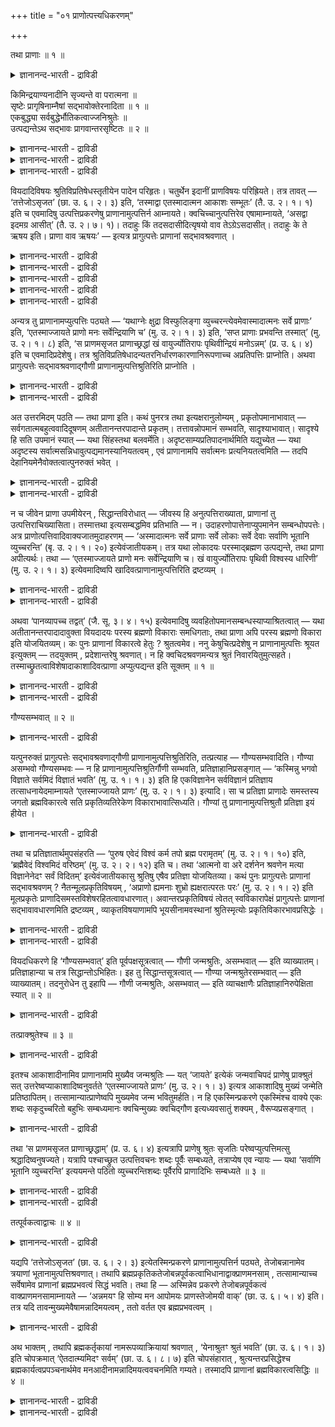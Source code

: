 +++
title = "०१ प्राणोत्पत्त्यधिकरणम्"

+++

तथा प्राणाः ॥ १ ॥  
<details><summary>ज्ञानानन्द-भारती - द्राविडी</summary>

तदा, प्राणा: ॥ १ ॥
</details>

किमिन्द्रयाण्यनादीनि सृज्यन्ते वा परात्मना ॥  
सृष्टेः प्रागृषिनाम्नैषां सद्भावोक्तेरनादिता ॥ १ ॥  
एकबुद्ध्या सर्वबुद्धेर्भौतिकत्वाज्जनिश्रुतेः ॥  
उत्पद्यन्तेऽथ सद्भावः प्रागवान्तरसृष्टितः ॥ २ ॥  
<details><summary>ज्ञानानन्द-भारती - द्राविडी</summary>

--वैयासिग न्यायमाला
</details>

<details><summary>ज्ञानानन्द-भारती - द्राविडी</summary>

इन्दिरियङ्गळ् आदियऱ्ऱवैगळा? अल्लदु परमात्मा विऩाल् स्रुष्टिक्कप्पडुगिऩ्ऱऩवा? स्रुष्टिक्कु मुऩ्ऩालेये रिषिगळ् ऎऩ्ऱ पॆयराल् इवैगळिऩ् इरुप्पु सॊल्लप् पट्टिरुप्पदाल् इवैगळुक्कु आदियऱ्ऱ तऩ्मै ताऩ्।
</details>

<details><summary>ज्ञानानन्द-भारती - द्राविडी</summary>

ऒऩ्ऱै अऱिवदाल् ऎल्लाम् अऱियप्पडुवदागच् चॊल्वदालुम्, पूदङ्गळिऩ् कार्यङ्गळायिरुप्पदिऩालुम्, उण्डाऩदाग सुरुदि इरुप्पदिऩालुम् (अवै) उण्डागिऩ्ऱऩ। (अवैगळुक्कुच् चॊल्लप्पडुम्) इरुप्पो मत्तियिल् एऱ्पडुम् स्रुष्टिक्कु मुऩ्ऩाल् (ऎऩ्ऱु तात्पर्यम्)।
</details>

वियदादिविषयः श्रुतिविप्रतिषेधस्तृतीयेन पादेन परिहृतः। चतुर्थेन इदानीं प्राणविषयः परिह्रियते। तत्र तावत् — ‘तत्तेजोऽसृजत’ (छा. उ. ६। २। ३) इति, ‘तस्माद्वा एतस्मादात्मन आकाशः सम्भूतः’ (तै. उ. २। १। १) इति च एवमादिषु उत्पत्तिप्रकरणेषु प्राणानामुत्पत्तिर्न आम्नायते। क्वचिच्चानुत्पत्तिरेव एषामाम्नायते, ‘असद्वा इदमग्र आसीत्’ (तै. उ. २। ७। १)। तदाहुः किं तदसदासीदित्यृषयो वाव तेऽग्रेऽसदासीत्। तदाहुः के ते ऋषय इति। प्राणा वाव ऋषयः’ — इत्यत्र प्रागुत्पत्तेः प्राणानां सद्भावश्रवणात् ।

<details><summary>ज्ञानानन्द-भारती - द्राविडी</summary>

(इरण्डावदाऩ अविरोदात्यायत्तिल् मूऩ्ऱावदु पादत्तिल् आगासम् मुदलाऩ पूदङ्गळैप् पऱ्ऱियुम् पोक्तावाऩ जीवऩैप्पऱ्ऱियुम् सुरुदिगळिल् काणप् पडुम् विरोदत्तिऱ्कुप् परिहारम् सॊऩ्ऩार्। इन्द नाऩ्गावदु पादत्तिल् लिङ्ग सरीरत्तिलुळ्ळ करणङ्गळाऩ इन्दिरियङ्गळ् पिराणऩ् मुदलाऩवैगळैप् पऱ्ऱि सुरुदिगळिल् काणप्पडुम् विरोदत्तिऱ्कु परिहारम् सॊल्गिऱार्।
</details>

<details><summary>ज्ञानानन्द-भारती - द्राविडी</summary>

इन्दिरियङ्गळ् अनादिया अल्लदु परमात्मावाल् सिरुष्टिक्कप्पडुगिऩ्ऱऩवा ऎऩ्ऱु सन्देहम्। रिषिगळ् ऎऩ्ऱ पॆयर् कॊण्ड पिराणऩ्गळ् सिरुष्टिक्कु मुऩ्ऩालेये इरुन्ददाग सुरुदि कूऱुवदाल् इन्दिरियङ्गळ् अनादि। इवैगळुक्कु उत्पत्ति किडैयादु ऎऩ्ऱु पूर्वबक्षम्।
</details>

<details><summary>ज्ञानानन्द-भारती - द्राविडी</summary>

पिरह्मत्तै अऱिन्ददाल् ऎल्लावऱ्ऱैयुम् अऱिन्ददाग आगुम् ऎऩ्ऱ सुरुदियिलुळ्ळ पिरदिक्ञै पिरह्मत्तै कारणमागवुम् मऱ्ऱ ऎल्लावऱ्ऱैयुम् अदऩ् कार्यमागवुम् ऒप्पुक्कॊण्डाल्दाऩ् पॊरुन्दुम्। इन्दिरियङ्गळै अनादियागच् चॊऩ्ऩाल् अवै पिरह्म कार्यमल्लवादलाल् पिरह्मत्तै अऱिन्दाल् इन्दिरियङ् गळैयऱिय मुडियादु। आगवे इन्द पिरदिक्ञै पॊरुन्दामल् पोय्विडुम्। मेलुम् इन्दिरियङ्गळ् पौदिगङ्गळ् अदावदु पूदङ्गळिलिरुन्दु उण्डाऩवै ऎऩ्ऱु सुरुदि कूऱुगिऱदु। पिरह्मत्तिलिरुन्दु इन्दिरियङ्गळ् उण्डागिऩ्ऱऩ ऎऩ्ऱुम् स्पष्टमागवे सुरुदि कूऱुगिऱदु। आगैयाल् इन्दिरियङ्गळ् अनादियल्ल। सिरुष्टिक्कु मुऩ्ऩाल् इन्दिरियङ्गळ् इरुप्पदागच् चॊल्लियिरुप्पदु अवान्दर सिरुष्टिबऱ्ऱियदे तविर आदि सिरुष्टिबऱ्ऱियदल्ल। आगवे आदि सिरुष्टियिल् इन्दिरियङ्गळुक्कुम् उत्पत्ति उण्डु। मुन्दिय मूऩ्ऱावदु पादत्तिऩ् आरम्बत्तिल् तक्क युक्तियैक् कॊण्डु आगासत्तिऱ्कु उत्पत्ति उण्डु ऎऩ्ऱु तीर्माऩिक्कप्पट्टदु। सिरुष्टिक्कु मुऩ्ऩाल् इन्दिरियङ् गळिरुन्दऩ ऎऩ्ऱु सुरुदि कूऱुवदाल् इव्विषयत्तिल् सन्देहम् वर अदऱ्काग इन्दिरियङ्गळिऩ् उत्पत्ति पऱ्ऱि इङ्गु तऩियाग आरायप्पडुगिऱदु)।
</details>

<details><summary>ज्ञानानन्द-भारती - द्राविडी</summary>

आगासम् मुदलिय विषयमायुळ्ळ सुरुदिगळिऩ् वित्तियासम् मूऩ्ऱावदु पादत्तिऩाल् परिहरिक्कप् पट्टदु। इप्पॊऴुदु नाऩ्गावदिऩाल् पिराणऩ् विषयमायुळ्ळदु परिहरिक्कप्पडुगिऱदु।
</details>

<details><summary>ज्ञानानन्द-भारती - द्राविडी</summary>

अङ्गु “अदु तेजसै स्रुष्टित्तदु” (सान्। VI।२-३) ऎऩ्ऱुम्, “अन्द इन्द आत्माविलिरुन्दु आगासम् उण्डायिऱ्ऱु” (तैत्तिरीय। II।१-१) ऎऩ्ऱुम्, इदु मुदलाऩ उत्पत्तियैच् चॊल्लुम् पिरगरणङ्गळिल् पिराणऩ् कळुक्कु उत्पत्ति सॊल्लप्पडविल्लै। सिलविडङ्गळिल् इवैगळुक्कु उत्पत्तियिल्लै ऎऩ्ऱे सॊल्लप् पट्टिरुक्किऱदु। “इदु मुऩ्ऩाल् असत्तागवे इरुन्ददु” (तैत्तिरीय। II।७),"अप्पॊऴुदु सॊऩ्ऩार्गळ्- असत्ताग इरुन्ददु ऎऩ्ऱ अदु ऎदु ऎऩ्ऱु। अन्द रिषिगळ् ताऩ् मुऩ्ऩाल् असत्तागवे इरुन्ददु। अप्पॊऴुदु सॊऩ्ऩार्गळ्-अन्द रिषिगळ् यार् ऎऩ्ऱु। पिराणऩ्गळ् ताऩ् रिषिगळ्” ऎऩ्ऱविडत्तिल् उत्पत्तिक्कु मुऩ्ऩाल् पिराणऩ्गळुक्कु इरुप्पु सॊल्लियिरुप्पदाल्।
</details>

अन्यत्र तु प्राणानामप्युत्पत्तिः पठ्यते — ‘यथाग्नेः क्षुद्रा विस्फुलिङ्गा व्युच्चरन्त्येवमेवास्मादात्मनः सर्वे प्राणाः’ इति, ‘एतस्माज्जायते प्राणो मनः सर्वेन्द्रियाणि च’ (मु. उ. २। १। ३) इति, ‘सप्त प्राणाः प्रभवन्ति तस्मात्’ (मु. उ. २। १। ८) इति, ‘स प्राणमसृजत प्राणाच्छ्रद्धां खं वायुर्ज्योतिरापः पृथिवीन्द्रियं मनोऽन्नम्’ (प्र. उ. ६। ४) इति च एवमादिप्रदेशेषु। तत्र श्रुतिविप्रतिषेधादन्यतरनिर्धारणकारणानिरूपणाच्च अप्रतिपत्तिः प्राप्नोति। अथवा प्रागुत्पत्तेः सद्भावश्रवणाद्गौणी प्राणानामुत्पत्तिश्रुतिरिति प्राप्नोति ।

<details><summary>ज्ञानानन्द-भारती - द्राविडी</summary>

वेऱु इडङ्गळिलो पिराणऩ्गळुक्कुम् उत्पत्ति सॊल्लप्पडुगिऱदु। "ज्वलिक्किऱ अक्ऩियिलिरुन्दु सिऱिय तीप्पॊऱिगळ् ऎप्पडि वॆळिक्किळम्बुगिऩ्ऱऩवो इव् विदमे इन्द आत्माविलिरुन्दु ऎल्ला पिराणऩ्गळुम्” ऎऩ्ऱुम्, “इदिलिरुन्दु पिराणऩ् उण्डागिऱदु। मऩस् ऎल्ला इन्दिरियङ्गळुम् (उण्डागिऩ्ऱऩ)”। (मुण्डग। II।१-३) ऎऩ्ऱुम्, “अदिलिरुन्दु एऴु पिराणऩ्गळ् उण्डागिऩ्ऱऩ।" (मुण्डग।II।१-८) ऎऩ्ऱुम्, “अवर् पिराणऩै स्रुष्टित्तार्, पिराणऩिलिरुन्दु सिरत्तै, आगासम्, वायु, तेजस्, जलम्, पिरुदिवी इन्दिरियम्, मऩस्, अऩ्ऩम्" (पिरच्ऩ।VI।४) ऎऩ्ऱुम्, इदुबोलुळ्ळ विडङ्गळिलुम्।
</details>

<details><summary>ज्ञानानन्द-भारती - द्राविडी</summary>

अङ्गङ्गु सुरुदिगळिल् वित्तियासमिरुप्पदालुम्, एदेऩुम् ऒऩ्ऱै तीर्माऩम् सॆय्वदऱ्कुक् कारणम् काट्टाददिऩालुम् अऱियामै एऱ्पडुगिऱदु। अल्लदु, उत्पत्तिक्कु मुऩ्ऩाल् इरुप्पदागच् चॊल्वदाल् पिराणऩ्गळुडैय उत्पत्तियैच् चॊल्लुम् सुरुदि कौणम् ऎऩ्ऱु एऱ्पडुगिऱदु।
</details>

अत उत्तरमिदम् पठति — तथा प्राणा इति। कथं पुनरत्र तथा इत्यक्षरानुलोम्यम् , प्रकृतोपमानाभावात् — सर्वगतात्मबहुत्ववादिदूषणम् अतीतानन्तरपादान्ते प्रकृतम्। तत्तावन्नोपमानं सम्भवति, सादृश्याभावात्। सादृश्ये हि सति उपमानं स्यात् — यथा सिंहस्तथा बलवर्मेति। अदृष्टसाम्यप्रतिपादनार्थमिति यद्युच्येत — यथा अदृष्टस्य सर्वात्मसन्निधावुत्पद्यमानस्यानियतत्वम् , एवं प्राणानामपि सर्वात्मनः प्रत्यनियतत्वमिति — तदपि देहानियमेनैवोक्तत्वात्पुनरुक्तं भवेत् ।

<details><summary>ज्ञानानन्द-भारती - द्राविडी</summary>

अदऱ्काग “अप्पडिये पिराणऩ्गळ्” ऎऩ्ऱ इन्द पदिलै सॊल्गिऱार् पिरगिरुदमाग उबमाऩम् इल्लाद तिऩाल् इङ्गु “अप्पडिये" ऎऩ्ऱ अक्षरक् कोर्वै ऎप्पडि वन्ददु? अडुत्तुच्चॆऩ्ऱ पादत्तिऩ् कडैसियिल् पिरगिरुदमायुळ्ळदु ऎङ्गुमुळ्ळ आत्मावुक्कु पऩ्मै सॊल्लुबवऩै तूषित्तल्; अदु उबमाऩमाग सम्बविक्कादु। सादिरुच्यम् इल्लाददिऩाल्; सादिरुच्यम् इरुन्दाल् अल्लवा उबमाऩमाग आगुम्। ऎप्पडि सिम्हमो अप्पडि पलवर्मा ऎऩ्ऱु।
</details>

<details><summary>ज्ञानानन्द-भारती - द्राविडी</summary>

अदिरुष्टत्तुडऩ् समाऩत्तऩ्मैयै पिरदिबा तिप्पदऱ्काग ऎऩ्ऱाल्, ऎप्पडि ऎल्ला आत्माक्कळुडैय सऩ्ऩिदियिल् उत्पत्तियागिऱ अदिरुष्टत्तिऱ्कु नियदमायिरुक्कुम् तऩ्मै इल्लैयो, अप्पडिये पिराणऩ्गळुक्कुम् ऎल्ला आत्माक्कळैयुम् उत्तेसित्तु नियदमिल्लामलिरुक्कुम् तऩ्मै ऎऩ्ऱु सॊल्लप् पडुमेयाऩाल् अदुवुम् तेहत्तिल् नियमम् इल्लाद तिऩालेये सॊल्लप्पट्टुविट्टबडियाल् मऱुबडियुम् सॊऩ्ऩदाग आगुम्।
</details>

न च जीवेन प्राणा उपमीयेरन् , सिद्धान्तविरोधात् — जीवस्य हि अनुत्पत्तिराख्याता, प्राणानां तु उत्पत्तिराचिख्यासिता। तस्मात्तथा इत्यसम्बद्धमिव प्रतिभाति — न। उदाहरणोपात्तेनाप्युपमानेन सम्बन्धोपपत्तेः। अत्र प्राणोत्पत्तिवादिवाक्यजातमुदाहरणम् — ‘अस्मादात्मनः सर्वे प्राणाः सर्वे लोकाः सर्वे देवाः सर्वाणि भूतानि व्युच्चरन्ति’ (बृ. उ. २। १। २०) इत्येवंजातीयकम्। तत्र यथा लोकादयः परस्माद्ब्रह्मण उत्पद्यन्ते, तथा प्राणा अपीत्यर्थः। तथा — ‘एतस्माज्जायते प्राणो मनः सर्वेन्द्रियाणि च। खं वायुर्ज्योतिरापः पृथिवी विश्वस्य धारिणी’ (मु. उ. २। १। ३) इत्येवमादिष्वपि खादिवत्प्राणानामुत्पत्तिरिति द्रष्टव्यम् ।

<details><summary>ज्ञानानन्द-भारती - द्राविडी</summary>

जीवऩुडऩ् पिराणऩ्गळै उबमाऩिक्कक्कूडादु, सित्तान्दत्तिऱ्कु विरोदमावदाल्, जीवऩुक्कु उत्पत्ति यिल्लै ऎऩ्ऱल्लवा सॊल्लप्पट्टिरुक्किऱदु; पिराणऩ् कळुक्को उत्पत्तियै सॊल्ल उत्तेसम्।
</details>

<details><summary>ज्ञानानन्द-भारती - द्राविडी</summary>

आगैयाल् ‘अप्पडिये' ऎऩ्बदु सम्बन्दमऱ्ऱदु पोल तोऩ्ऱुगिऱदु। अप्पडियल्ल, उदाहरण वाक्यत्तिल् सॊल्लप्पट्ट उबमाऩत्तिऩालुम् सम्बन्दम् पॊरुन्दुमाऩदिऩाल्। इङ्गे पिराणऩ् कळुडैय उत्पत्तियैच् चॊल्लुम् वाक्किय समूहम् “इन्द आत्माविलिरुन्दु ऎल्ला पिराणऩ्गळुम्, ऎल्ला लोगङ्गळुम्, ऎल्ला तेवर्गळुम्, ऎल्ला पिराणिगळुम्, वॆळिक्किळम्बुगिऱार्गळ्" (पिरुहत्। II।१-२०) ऎऩ्बदु पोलुळ्ळदु उदाहरणम् अङ्गे ऎप्पडि लोगम् मुदला ऩवैगळ् परबिरह्मत्तिलिरुन्दु उण्डागिऩ्ऱऩवो, अप्पडिये पिराणऩ्गळुम् ऎऩ्ऱु अर्त्तम्। अव्विदमे "इदिलिरुन्दु पिराणऩ् उण्डागिऱदु, मऩसुम् ऎल्ला इन्दिरियङ्गळुम्, आगासम्, वायु, तेजस्, जलम् ऎल्ला वऱ्ऱैयुम् ताङ्गुगिऱ पिरुदिवि” (मुण्डग। II।१-३) ऎऩ्बदु मुदलाऩविडङ्गळिलुम् आगासम् मुदलियदैप्पोलबिराणऩ्गळुक्कुम् उत्पत्ति ऎऩ्ऱु अऱिय वेण्डुम्।
</details>

अथवा ‘पानव्यापच्च तद्वत्’ (जै. सू. ३। ४। १५) इत्येवमादिषु व्यवहितोपमानसम्बन्धस्याप्याश्रितत्वात् — यथा अतीतानन्तरपादादावुक्ता वियदादयः परस्य ब्रह्मणो विकाराः समधिगताः, तथा प्राणा अपि परस्य ब्रह्मणो विकारा इति योजयितव्यम्। कः पुनः प्राणानां विकारत्वे हेतुः ? श्रुतत्वमेव। ननु केषुचित्प्रदेशेषु न प्राणानामुत्पत्तिः श्रूयत इत्युक्तम् — तदयुक्तम् , प्रदेशान्तरेषु श्रवणात्। न हि क्वचिदश्रवणमन्यत्र श्रुतं निवारयितुमुत्सहते। तस्माच्छ्रुतत्वाविशेषादाकाशादिवत्प्राणा अप्युत्पद्यन्त इति सूक्तम् ॥ १ ॥

<details><summary>ज्ञानानन्द-भारती - द्राविडी</summary>

अल्लदु "(सोम पाऩम् सॆय्युम्बॊऴुदु वान्दि ऎडुत्तालुम् अदैप्पोल”, (जैमिऩि। III।४-१५) ऎऩ्बदु मुदलियविडङ्गळिल् तळ्ळियिरुक्कुम् उबमाऩ सम्बन्दम्गूड आसिरयिक्कप्पट्टिरुप्पदाल् मुऩ् अडुत्त पादत्तिऩ् आरम्बत्तिल् सॊल्लप्पट्ट आगासम् मुदलाऩवै ऎप्पडि परबिरह्मत्तिऩ् विगारङ्गळ् (कार्यङ्गळ्) ऎऩ्ऱु अऱियप्पट्टऩवो, अप्पडिये पिराणऩ्गळुम् परबिरह्मत्तिऩ् विगारङ्गळ् ऎऩ्ऱु सेर्त्तुक् कॊळ्ळ वेण्डुम्।
</details>

<details><summary>ज्ञानानन्द-भारती - द्राविडी</summary>

पिराणऩ्गळुक्कु विगारत्तऩ्मै उण्डॆऩ्बदिल् कारणम् ऎऩ्ऩ? सुरुदियिल् सॊल्लप्पट्टिरुप्पदे ताऩ्। सिलविडङ्गळिल् पिराणऩ्गळुक्कु उत्पत्ति सॊल्लप् पडविल्लै ऎऩ्ऱु सॊल्लप्पट्टदे ऎऩ्ऱाल्, अदु सरि यल्ल, वेऱु इडङ्गळिल् सॊल्लप्पट्टिरुप्पदाल्। ऒरु इडत्तिल् सॊल्लप्पडामलिरुप्पदु वेऱु इडत्तिल् सॊल्लप्पट्टिरुप्पदैत् तडुक्क वल्लमैयऱ्ऱदु। आगै याल् सॊल्लप्पट्टिरुक्कुम् तऩ्मैयिल् वित्तियासम् इल्लाददिऩाल् आगासम् मुदलियदैप्पोल पिराणऩ्गळुम् उण्डागिऩ्ऱऩ ऎऩ्ऱु सरियाग सॊल्लप्पट्टदु।
</details>

गौण्यसम्भवात् ॥ २ ॥  
<details><summary>ज्ञानानन्द-भारती - द्राविडी</summary>

कौण्यसम्बवात् ॥ २ ॥
</details>

यत्पुनरुक्तं प्रागुत्पत्तेः सद्भावश्रवणाद्गौणी प्राणानामुत्पत्तिश्रुतिरिति, तत्प्रत्याह — गौण्यसम्भवादिति। गौण्या असम्भवो गौण्यसम्भवः — न हि प्राणानामुत्पत्तिश्रुतिर्गौणी सम्भवति, प्रतिज्ञाहानिप्रसङ्गात् — ‘कस्मिन्नु भगवो विज्ञाते सर्वमिदं विज्ञातं भवति’ (मु. उ. १। १। ३) इति हि एकविज्ञानेन सर्वविज्ञानं प्रतिज्ञाय तत्साधनायेदमाम्नायते ‘एतस्माज्जायते प्राणः’ (मु. उ. २। १। ३) इत्यादि। सा च प्रतिज्ञा प्राणादेः समस्तस्य जगतो ब्रह्मविकारत्वे सति प्रकृतिव्यतिरेकेण विकाराभावात्सिध्यति। गौण्यां तु प्राणानामुत्पत्तिश्रुतौ प्रतिज्ञा इयं हीयेत ।

<details><summary>ज्ञानानन्द-भारती - द्राविडी</summary>

उत्पत्तिक्कु मुऩ्ऩाल् इरुप्पु सॊल्लियिरुप् पदाल्, पिराणऩ्गळुडैय उत्पत्तियैच् चॊल्लुम् सुरुदि कौणम् ऎऩ्ऱु ऎदु सॊल्लप्पट्टदो अदऱ्कु पदिल् सॊल्गिऱार्। “कौणम् ऎऩ्बदु सम्बविक् काददिऩाल्” ऎऩ्ऱु कौणियिऩ् असम्बवम् कौण्य सम्बवम्। पिराणऩ्गळुडैय उत्पत्तियैच् चॊल्लुम् सुरुदि कौणियाग इरुक्क मुडियादु। पिरदिक्ञैक्कु हाऩि एऱ्पडुमाऩदिऩाल्, "हे पगवऩ् ऎदै अऱिन्दाल् इदु ऎल्लाम् अऱियप्पट्टदाग आगुम्” (मुण्डगम् १-१-३) ऎऩ्ऱु ऒऩ्ऱिऩ् अऱिविऩाल् ऎल्ला वऱ्ऱिऩ् अऱिवै पिरदिक्ञै सॆय्दु, अदै सादिप्प तऱ्काग “इदिलिरुन्दु पिराणऩ् उण्डागिऱदु” (मुण्डग। II।१-३) ऎऩ्बदु मुदलियदु सॊल्लप्पडुगिऱदु। पिराणऩ् मुदलाऩ जगत् मुऴुवदऱ्कुम् पिरह्मत्तिऩ् विगारत् तऩ्मै इरुक्कुमेयाऩाल्, पिरगिरुदिक्कु (कारणत्तिऱ्कु) वेऱाग विगारम् (कारियम्) इल्लैयॆऩ्बदिऩाल्, अन्द पिरदिक्ञै सित्तिक्कुम्। पिराणऩ्गळुडैय उत्पत्ति सुरुदि कौणमायिरुन्दालो इन्द पिरदिक्ञै कॆट्टुविडुम्।
</details>

तथा च प्रतिज्ञातार्थमुपसंहरति — ‘पुरुष एवेदं विश्वं कर्म तपो ब्रह्म परामृतम्’ (मु. उ. २। १। १०) इति, ‘ब्रह्मैवेदं विश्वमिदं वरिष्ठम्’ (मु. उ. २। २। १२) इति च। तथा ‘आत्मनो वा अरे दर्शनेन श्रवणेन मत्या विज्ञानेनेदꣳ सर्वं विदितम्’ इत्येवंजातीयकासु श्रुतिषु एषैव प्रतिज्ञा योजयितव्या। कथं पुनः प्रागुत्पत्तेः प्राणानां सद्भावश्रवणम् ? नैतन्मूलप्रकृतिविषयम् , ‘अप्राणो ह्यमनाः शुभ्रो ह्यक्षरात्परतः परः’ (मु. उ. २। १। २) इति मूलप्रकृतेः प्राणादिसमस्तविशेषरहितत्वावधारणात्। अवान्तरप्रकृतिविषयं त्वेतत् स्वविकारापेक्षं प्रागुत्पत्तेः प्राणानां सद्भावावधारणमिति द्रष्टव्यम् , व्याकृतविषयाणामपि भूयसीनामवस्थानां श्रुतिस्मृत्योः प्रकृतिविकारभावप्रसिद्धेः ।

<details><summary>ज्ञानानन्द-भारती - द्राविडी</summary>

अप्पडिये पिरदिक्ञै सॆय्यप्पट्ट विषयत्तै "पुरुषऩे इदु ऎल्लाम्, कर्मा, तबस्, ऎल्लाम् मेलाऩ अमिरुदमाऩ" प्रह्मम् (मुण्डग। I।१-१०) ऎऩ्ऱुम् “पिरह्मम् ताऩ् इदु ऎल्लाम् इदु उत्तममाऩदु” (मुण्डग। II।२-११) ऎऩ्ऱुम् मुडिक्किऱदु। अप्पडिये “अये, आत्मावै काण्बदिऩाल्, केट्पदिऩाल्, निऩैप्पदिऩाल्, अऱिवदिऩाल् इदु ऎल्लाम् अऱियप् पट्टु विट्टदु” ऎऩ्बदु पोलुळ्ळ सुरुदिगळिलुम् इदे पिरदिक्ञैदाऩ् सेर्क्कप्पडवेण्डुम्।
</details>

<details><summary>ज्ञानानन्द-भारती - द्राविडी</summary>

अप्पडियाऩाल् उत्पत्तिक्कु मुऩ्ऩाल् पिराणऩ् कळिऩ् इरुप्पु सॊल्लप्पट्टिरुप्पदु ऎप्पडि? इदु मूल पिरगिरुदि विषयमिल्लै। "पिरणऩऱ्ऱदु, मऩस् अऱ्ऱदु, सुत्तमायुळ्ळदु, परमाऩ अक्षरत्तिऱ्कुम् मेलाऩदु” (मुण्डग। II।१-२) ऎऩ्ऱु मूल पिरगिरुदिक्कु पिराणऩ् मुदलाऩ ऎल्लाविद विसेषमुमऱ्ऱदऩ्मै उऱुदियाय् सॊल्लप्पट्टिरुप्पदाल्। उत्पत्तिक्कु मुऩ्ऩाल् पिराणऩ् कळुडैय इरुप्पै उऱुदियाय् सॊऩ्ऩदु मत्तियिलुळ्ळ पिरगिरुदि विषयमे, तऩ्ऩुडैय विगारङ्गळै अबेक्षित्तु सॊल्लप्पट्टदु ऎऩ्ऱु अऱिन्दु कॊळ्ळ वेण्डुम्। उण्डायिरुक्कुम् विषयङ्गळुक्कु इरुक्कुम् पल निलैगळुक्कुळ्ळेयुम्, सुरुदि स्मिरुदिगळिल् पिरगिरुदि विगारत्तऩ्मैक्कु पिरसित्ति यिरुप्पदाल्।
</details>

वियदधिकरणे हि ‘गौण्यसम्भवात्’ इति पूर्वपक्षसूत्रत्वात् — गौणी जन्मश्रुतिः, असम्भवात् — इति व्याख्यातम्। प्रतिज्ञाहान्या च तत्र सिद्धान्तोऽभिहितः। इह तु सिद्धान्तसूत्रत्वात् — गौण्या जन्मश्रुतेरसम्भवात् — इति व्याख्यातम्। तदनुरोधेन तु इहापि — गौणी जन्मश्रुतिः, असम्भवात् — इति व्याचक्षाणैः प्रतिज्ञाहानिरुपेक्षिता स्यात् ॥ २ ॥

<details><summary>ज्ञानानन्द-भारती - द्राविडी</summary>

वियत्-अदिगरणत्तिल् (II। ३-१) "कौण्यसम् पवात्” ऎऩ्बदु पूर्वबक्ष सूत्तिरमायिरुन्ददाल् जऩ्म सुरुदि कौणम् सम्बविक्काददिऩाल् ऎऩ्ऱु वियाक्या ऩम् सॆय्यप्पट्टदु; पिरदिक्ञैक्कु हाऩि वरुमॆऩ्ऱु अङ्गे सित्तान्दम् सॊल्लप्पट्टदु। इङ्गेयो सित्तान्द सूत्तिरमायिरुप्पदाल् जऩ्म सुरुदिक्कु कौणी सम्बविक्काददिऩाल् ऎऩ्ऱु वियाक्याऩम् सॆय्यप्पट्टदु। अदै यऩुसरित्तु इङ्गेयुम्गूड जऩ्म सुरुदि कौणम् सम्बविक्काददिऩाल् ऎऩ्ऱु वियाक् याऩम् सॆय्गिऱवर्गळाल् पिरदिक्ञैक्कु हाऩियेऱ् पडुम् ऎऩ्बदु उबेक्षिक्कप्पट्टदाग आगुम्।
</details>

तत्प्राक्श्रुतेश्च ॥ ३ ॥  
<details><summary>ज्ञानानन्द-भारती - द्राविडी</summary>

तत्प्राक्च्रुदेच्च ॥ ३ ॥
</details>

इतश्च आकाशादीनामिव प्राणानामपि मुख्यैव जन्मश्रुतिः — यत् ‘जायते’ इत्येकं जन्मवाचिपदं प्राणेषु प्राक्श्रुतं सत् उत्तरेष्वप्याकाशादिष्वनुवर्तते ‘एतस्माज्जायते प्राणः’ (मु. उ. २। १। ३) इत्यत्र आकाशादिषु मुख्यं जन्मेति प्रतिष्ठापितम्। तत्सामान्यात्प्राणेष्वपि मुख्यमेव जन्म भवितुमर्हति। न हि एकस्मिन्प्रकरणे एकस्मिंश्च वाक्ये एकः शब्दः सकृदुच्चरितो बहुभिः सम्बध्यमानः क्वचिन्मुख्यः क्वचिद्गौण इत्यध्यवसातुं शक्यम् , वैरूप्यप्रसङ्गात् ।

<details><summary>ज्ञानानन्द-भारती - द्राविडी</summary>

इदिऩालुम् आगासम् मुदलियवैगळैप्पोल पिराणऩ्गळुक्कुम् उळ्ळ जऩ्म सुरुदि मुक्कियमा युळ्ळदे ऎदिऩालॆऩ्ऱाल् पिऱप्पैच् चॊल्लुम् वार्त्तैयागिऱ उण्डागिऱदु ऎऩ्ऱ ऒरे पदम् पिराणऩ्गळ् विषयमाग मुदलिल् सॊल्लप्पट्टदा यिरुन्दु कॊण्डु पिऩ्ऩाल् उळ्ळ आगासम् मुदलाऩवैगळिलुम् तॊडर्न्दु वरुगिऱदु। “इदिलिरुन्दु पिराणऩ् उण्डागिऱदु" (मुण्डग।II।१-३) ऎऩ्ऱ विडत्तिल् आगासम् मुदलाऩवै विषयत्तिल् उण्डावदु मुक्यमायुळ्ळदु ऎऩ्ऱु उऱुदिप्पडुत्तप् पट्टिरुक्किऱदु; अदऱ्कु समाऩमायिरुप्पदाल् पिराणऩ् कळिलुम् उण्डावदु मुक्यमागवे इरुप्पदुदाऩ् नियायम्। ऒरे पिरगरणत्तिल् ऒरे वाक्कियत्तिल् ऒरे सप्तम् ऒरु तडवै सॊल्लप्पट्टिरुप्पदु पलवऱ्ऱुडऩ् सम्बन्दिक्कुम्बोदु सिलविडङ्गळिल् मुक्कियम् सिल विडङ्गळिल् कौणम् ऎऩ्ऱु तीर्माऩिक्कमुडियादल्लवा, वित्तियासम् एऱ्पडुमाऩदाल्?
</details>

तथा ‘स प्राणमसृजत प्राणाच्छ्रद्धाम्’ (प्र. उ. ६। ४) इत्यत्रापि प्राणेषु श्रुतः सृजतिः परेष्वप्युत्पत्तिमत्सु श्रद्धादिष्वनुषज्यते। यत्रापि पश्चाच्छ्रुत उत्पत्तिवचनः शब्दः पूर्वैः सम्बध्यते, तत्राप्येष एव न्यायः — यथा ‘सर्वाणि भूतानि व्युच्चरन्ति’ इत्ययमन्ते पठितो व्युच्चरन्तिशब्दः पूर्वैरपि प्राणादिभिः सम्बध्यते ॥ ३ ॥

<details><summary>ज्ञानानन्द-भारती - द्राविडी</summary>

अप्पडिये “अवर् पिराणऩै स्रुष्टित्तार्, पिराणऩिलिरुन्दु सिरत्तैयै” (पिरच्ऩ। VI।४) ऎऩ्ऱ विडत्तिलुम् पिराणऩ् विषयमाय् सॊल्लप्पट्टिरुक्किऱ स्रुष्टि उत्पत्तियोडु कूडिऩ मेलुळ्ळ। सिरत्तै मुदलियवैगळिलुम् सेरुगिऱदु।
</details>

<details><summary>ज्ञानानन्द-भारती - द्राविडी</summary>

ऎङ्गे पिऩ्ऩाल् सॊल्लप्पट्ट उत्पत्तियैच् चॊल्लुम् सप्तम् मुऩ्ऩुळ्ळवैगळुडऩ् सम्बन्दप् पडुगिऱदो, अङ्गेयुम्गूड इदे नियायम्दाऩ्। “ऎल्ला पिराणिगळुम् वॆळिवरुगिऩ्ऱऩ" ऎऩ्ऱु कडैसियिल् सॊल्लप्पट्टिरुक्कुम् इन्द वॆळिवरुगिऩ्ऱऩ ऎऩ्ऱ सप्तम् मुऩ्बुळ्ळ पिराणऩ् मुदलाऩवैगळुडऩ् सम्बन्दिक्किऱदु।
</details>

तत्पूर्वकत्वाद्वाचः ॥ ४ ॥  
<details><summary>ज्ञानानन्द-भारती - द्राविडी</summary>

तत्पूर्वगत्वात्वास: ॥ ४ ॥
</details>

यद्यपि ‘तत्तेजोऽसृजत’ (छा. उ. ६। २। ३) इत्येतस्मिन्प्रकरणे प्राणानामुत्पत्तिर्न पठ्यते, तेजोबन्नानामेव त्रयाणां भूतानामुत्पत्तिश्रवणात्। तथापि ब्रह्मप्रकृतिकतेजोबन्नपूर्वकत्वाभिधानाद्वाक्प्राणमनसाम् , तत्सामान्याच्च सर्वेषामेव प्राणानां ब्रह्मप्रभवत्वं सिद्धं भवति। तथा हि — अस्मिन्नेव प्रकरणे तेजोबन्नपूर्वकत्वं वाक्प्राणमनसामाम्नायते — ‘अन्नमयꣳ हि सोम्य मन आपोमयः प्राणस्तेजोमयी वाक्’ (छा. उ. ६। ५। ४) इति। तत्र यदि तावन्मुख्यमेवैषामन्नादिमयत्वम् , ततो वर्तत एव ब्रह्मप्रभवत्वम् ।

<details><summary>ज्ञानानन्द-भारती - द्राविडी</summary>

"अदु तेजसै स्रुष्टित्तदु” (सान्। VI।२-३) ऎऩ्ऱ इन्द पिरगरणत्तिल् पिराणऩ्गळुक्कु उत्पत्ति सॊल्लप्पडविल्लैयाऩालुम्, तेजस्, अप्पु, अऩ्ऩम् इन्द मूऩ्ऱु पूदङ्गळुक्के उत्पत्ति सॊल्लि यिरुप्पदाल् अप्पडियिरुन्दुम् वाक्कु पिराणऩ् मऩस् इवैगळुक्कु पिरह्मत्तैक् कारणमायुळ्ळ तेजस् अप्पु अऩ्ऩम् इवैगळैक् कारणमाग सॊल्वदाल्, अवैगळुक्कु समाऩमायिरुप्पदाल् ऎल्ला पिराणऩ् कळुक्कुमे पिरह्मत्तिलिरुन्दु उण्डायिरुक्कुम् तऩ्मै सित्तमागिऱदु। अप्पडिये इन्दप् पिरगरणत्तिलेये "हे सोम्य, मऩस् अऩ्ऩमयम्, पिराणऩ् आबोमयऩ्, वाक्कु तेजोमयम्" (सान्। VI।५-४) ऎऩ्ऱु वाक्कु पिराणऩ् मऩस् इवैगळुक्कु तेजस्, अप्पु, अऩ्ऩम् इवैगळ् कारणमायिरुप्पदु सॊल्लप् पडुगिऱदु। अङ्गे इवैगळुक्कु अऩ्ऩमयत्तऩ्मै मुदलियदु मुक्यमागवे इरुन्ददेयाऩाल् पिरह्मत् तिलिरुन्दु उण्डागुम् तऩ्मै इरुक्कवे यिरुक्किऱदु।
</details>

अथ भाक्तम् , तथापि ब्रह्मकर्तृकायां नामरूपव्याक्रियायां श्रवणात् , ‘येनाश्रुतꣳ श्रुतं भवति’ (छा. उ. ६। १। ३) इति चोपक्रमात् ‘ऐतदात्म्यमिदꣳ सर्वम्’ (छा. उ. ६। ८। ७) इति चोपसंहारात् , श्रुत्यन्तरप्रसिद्धेश्च ब्रह्मकार्यत्वप्रपञ्चनार्थमेव मनआदीनामन्नादिमयत्ववचनमिति गम्यते। तस्मादपि प्राणानां ब्रह्मविकारत्वसिद्धिः ॥ ४ ॥

<details><summary>ज्ञानानन्द-भारती - द्राविडी</summary>

अल्लदु कौणमायिरुन्दाल् अप्पडियुम् पिरह्मत्तै कर्त्तावागवुडैय नामरूब वियागर णत्तिल् सॊल्लियिरुप्पदालुम् "ऎदिऩाल् केट्कप् पडाददु केट्कप्पट्टदाग आगिऱदो”(सान्।VI।१-३) ऎऩ्ऱु आरम्बित्तिरुप्पदिऩालुम्, "इदु ऎल्लाम् इदैये आत्मावागवुडैयदु" (सान्। VI-८-७) ऎऩ्ऱु मुडित्तिरुप् पदिऩालुम् वेऱु सुरुदिगळिल् पिरसित्ति इरुप्पदालुम्, मऩस् मुदलाऩवैगळुक्कु अऩ्ऩमयत् तऩ्मै मुदलियदैच् चॊऩ्ऩदु पिरह्मत्तिऩ् कार्यमॆऩ्बदै विळक्कुवदऱ्कागवे ऎऩ्ऱु तॆरिगिऱदु।
</details>

<details><summary>ज्ञानानन्द-भारती - द्राविडी</summary>

आगैयिऩालुम् पिराणऩ्गळुक्कु पिरह्मत्तिऩ् विगारमायिरुक्कुम् तऩ्मै सित्तिक्किऱदु।
</details>


